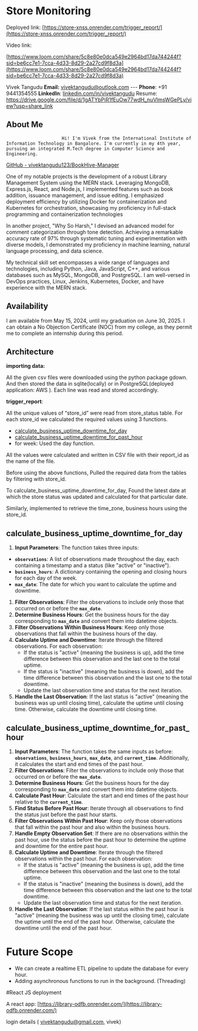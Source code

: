 # Store Monitoring

[](https://github.com/vivektangudu123/store)

 Deployed link:    [https://store-xnss.onrender.com/trigger_report/](https://store-xnss.onrender.com/trigger_report/)

Video link: 

[https://www.loom.com/share/5c8e80e0dca549e2964bd17da744244f?sid=be6cc7e1-7cca-4d33-8d29-2a27cd9f8d3a](https://www.loom.com/share/5c8e80e0dca549e2964bd17da744244f?sid=be6cc7e1-7cca-4d33-8d29-2a27cd9f8d3a)

Vivek Tangudu
**Email:** vivektangudu@outlook.com ---
**Phone**: +91 9441354555
**LinkedIn**: [linkedin.com/in/vivektangudu](http://linkedin.com/in/vivektangudu)
Resume: https://drive.google.com/file/d/1gATYbPiR1fEuOw77wdH_nuVlmsWGePLy/view?usp=share_link

## About Me

                         Hi! I'm Vivek from the International Institute of Information Technology in Bangalore. I'm currently in my 4th year, pursuing an integrated M.Tech degree in Computer Science and Engineering.

[GitHub - vivektangudu123/BookHive-Manager](https://github.com/vivektangudu123/BookHive-Manager)

One of my notable projects is the development of a robust Library Management System using the MERN stack. Leveraging MongoDB, Express.js, React, and Node.js, I implemented features such as book addition, issuance management, and issue editing. I emphasized deployment efficiency by utilizing Docker for containerization and Kubernetes for orchestration, showcasing my proficiency in full-stack programming and containerization technologies

In another project, "Why So Harsh," I devised an advanced model for comment categorization through tone detection. Achieving a remarkable accuracy rate of 97% through systematic tuning and experimentation with diverse models, I demonstrated my proficiency in machine learning, natural language processing, and data science.

My technical skill set encompasses a wide range of languages and technologies, including Python, Java, JavaScript, C++, and various databases such as MySQL, MongoDB, and PostgreSQL. I am well-versed in DevOps practices, Linux, Jenkins, Kubernetes, Docker, and have experience with the MERN stack.

## Availability

I am available from May 15, 2024, until my graduation on June 30, 2025. I can obtain a No Objection Certificate (NOC) from my college, as they permit me to complete an internship during this period.

## Architecture

**importing data:**

All the given csv files were downloaded using the python package gdown. And then stored the data in sqlite(locally) or in PostgreSQL(deployed application: AWS ). Each line was read and stored accordingly.

**trigger_report**:

 All the unique values of “store_id” were read from store_status table. For each store_id we calculated the required values using 3 functions.

- [calculate_business_uptime_downtime_for_day](https://www.notion.so/Store-Monitoring-62920705299f4d4899e72b1684342360?pvs=21)
- [calculate_business_uptime_downtime_for_past_hour](https://www.notion.so/Store-Monitoring-62920705299f4d4899e72b1684342360?pvs=21)
- for week: Used the day function.

All the values were calculated and written in CSV file with their report_id as the name of the file.

Before using the above functions, Pulled the required data from the tables by filtering with store_id.

To calculate_business_uptime_downtime_for_day, Found the latest date at which the store status was updated and calculated for that particular date.

Similarly, implemented to retrieve the time_zone, business hours using the store_id.

## calculate_business_uptime_downtime_for_day

1. **Input Parameters**: The function takes three inputs:
- **`observations`**: A list of observations made throughout the day, each containing a timestamp and a status (like "active" or "inactive").
- **`business_hours`**: A dictionary containing the opening and closing hours for each day of the week.
- **`max_date`**: The date for which you want to calculate the uptime and downtime.
1. **Filter Observations**: Filter the observations to include only those that occurred on or before the **`max_date`**.
2. **Determine Business Hours**: Get the business hours for the day corresponding to **`max_date`** and convert them into datetime objects.
3. **Filter Observations Within Business Hours**: Keep only those observations that fall within the business hours of the day.
4. **Calculate Uptime and Downtime**: Iterate through the filtered observations. For each observation:
    - If the status is "active" (meaning the business is up), add the time difference between this observation and the last one to the total uptime.
    - If the status is "inactive" (meaning the business is down), add the time difference between this observation and the last one to the total downtime.
    - Update the last observation time and status for the next iteration.
5. **Handle the Last Observation**: If the last status is "active" (meaning the business was up until closing time), calculate the uptime until closing time. Otherwise, calculate the downtime until closing time.

## calculate_business_uptime_downtime_for_past_hour

1. **Input Parameters**: The function takes the same inputs as before: **`observations`**, **`business_hours`**, **`max_date`**, and **`current_time`**. Additionally, it calculates the start and end times of the past hour.
2. **Filter Observations**: Filter the observations to include only those that occurred on or before the **`max_date`**.
3. **Determine Business Hours**: Get the business hours for the day corresponding to **`max_date`** and convert them into datetime objects.
4. **Calculate Past Hour**: Calculate the start and end times of the past hour relative to the **`current_time`**.
5. **Find Status Before Past Hour**: Iterate through all observations to find the status just before the past hour starts.
6. **Filter Observations Within Past Hour**: Keep only those observations that fall within the past hour and also within the business hours.
7. **Handle Empty Observation Set**: If there are no observations within the past hour, use the status before the past hour to determine the uptime and downtime for the entire past hour.
8. **Calculate Uptime and Downtime**: Iterate through the filtered observations within the past hour. For each observation:
    - If the status is "active" (meaning the business is up), add the time difference between this observation and the last one to the total uptime.
    - If the status is "inactive" (meaning the business is down), add the time difference between this observation and the last one to the total downtime.
    - Update the last observation time and status for the next iteration.
9. **Handle the Last Observation**: If the last status within the past hour is "active" (meaning the business was up until the closing time), calculate the uptime until the end of the past hour. Otherwise, calculate the downtime until the end of the past hour.

# Future Scope

- We can create a realtime ETL pipeline to update the database for every hour.
- Adding asynchronous functions to run in the background. (Threading)

#React JS deployment 

A react app: [https://library-odfb.onrender.com/](https://library-odfb.onrender.com/) 

login details ( vivektangudu@gmail.com, vivek)
